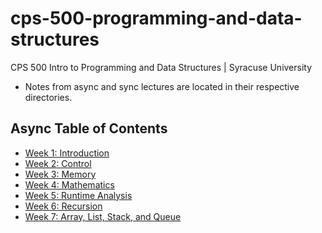 # cps-500-programming-and-data-structures
CPS 500 Intro to Programming and Data Structures | Syracuse University

- Notes from async and sync lectures are located in their respective directories.

## Async Table of Contents
- [Week 1: Introduction](./async/week1_intro#week-1-introduction)
- [Week 2: Control](https://github.com/danjshannon/cps-500-programming-and-data-structures/tree/main/async/week2_control#week-2-control)
- [Week 3: Memory](https://github.com/danjshannon/cps-500-programming-and-data-structures/tree/main/async/week3_memory#week-3-memory)
- [Week 4: Mathematics](https://github.com/danjshannon/cps-500-programming-and-data-structures/tree/main/async/week4_mathematics#week-4-mathematics)
- [Week 5: Runtime Analysis](https://github.com/danjshannon/cps-500-programming-and-data-structures/tree/main/async/week5_runtimeAnalysis#week-5-runtime-analysis)
- [Week 6: Recursion](https://github.com/danjshannon/cps-500-programming-and-data-structures/tree/main/async/week6_recursion#week-6-recursion)
- [Week 7: Array, List, Stack, and Queue](https://github.com/danjshannon/cps-500-programming-and-data-structures/tree/main/async/week7_arrayListStackQueue#week-7-array-list-queue-and-stack)
